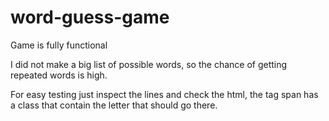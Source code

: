 # word-guess-game

Game is fully functional

I did not make a big list of possible words, so the chance of getting repeated words is high.

For easy testing just inspect the lines and check the html, the tag span has a class that contain the letter that should go there.

